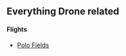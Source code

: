 Everything Drone related
------------------------ 

#### Flights
* [Polo Fields](https://github.com/rsudekum/drone/tree/master/polofields)